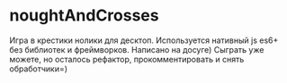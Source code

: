 # noughtAndCrosses
Игра в крестики нолики для десктоп. Используется нативный js es6+ без библиотек и фреймворков.
Написано на досуге)
Сыграть уже можете, но осталось рефактор, прокомментировать и снять обработчики=)
